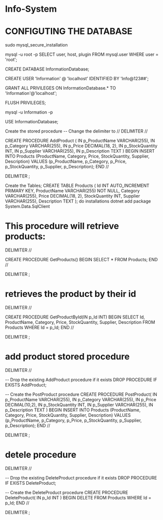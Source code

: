 # Info-System
# CONFIGUTING THE DATABASE
sudo mysql_secure_installation

mysql -u root -p
SELECT user, host, plugin FROM mysql.user WHERE user = 'root';

CREATE DATABASE InformationDatabase;

CREATE USER 'Information' @ 'localhost' IDENTIFIED BY 'Info@123##';

GRANT ALL PRIVILEGES ON InformationDatabase.* TO 'Information'@'localhost';

FLUSH PRIVILEGES;

mysql -u Information -p

USE InformationDatabase;

Create the stored procedure
-- Change the delimiter to //
DELIMITER //

CREATE PROCEDURE AddProduct (
    IN p_ProductName VARCHAR(255),
    IN p_Category VARCHAR(255),
    IN p_Price DECIMAL(18, 2),
    IN p_StockQuantity INT,
    IN p_Supplier VARCHAR(255),
    IN p_Description TEXT
)
BEGIN
    INSERT INTO Products (ProductName, Category, Price, StockQuantity, Supplier, Description)
    VALUES (p_ProductName, p_Category, p_Price, p_StockQuantity, p_Supplier, p_Description);
END //

DELIMITER ;

Create the Tables;
CREATE TABLE Products (
    Id INT AUTO_INCREMENT PRIMARY KEY,
    ProductName VARCHAR(255) NOT NULL,
    Category VARCHAR(255),
    Price DECIMAL(18, 2),
    StockQuantity INT,
    Supplier VARCHAR(255),
    Description TEXT
);
do installations
dotnet add package System.Data.SqlClient
# This procedure will retrieve products:
DELIMITER //

CREATE PROCEDURE GetProducts()
BEGIN
    SELECT * FROM Products;
END //

DELIMITER ;
# retrieves the product by their id
DELIMITER //

CREATE PROCEDURE GetProductById(IN p_Id INT)
BEGIN
    SELECT 
        Id,
        ProductName,
        Category,
        Price,
        StockQuantity,
        Supplier,
        Description
    FROM 
        Products
    WHERE 
        Id = p_Id;
END //

DELIMITER ;
# add product stored procedure
DELIMITER //

-- Drop the existing AddProduct procedure if it exists
DROP PROCEDURE IF EXISTS AddProduct;

-- Create the PostProduct procedure
CREATE PROCEDURE PostProduct(
    IN p_ProductName VARCHAR(255),
    IN p_Category VARCHAR(255),
    IN p_Price DECIMAL(10,2),
    IN p_StockQuantity INT,
    IN p_Supplier VARCHAR(255),
    IN p_Description TEXT
)
BEGIN
    INSERT INTO Products (ProductName, Category, Price, StockQuantity, Supplier, Description)
    VALUES (p_ProductName, p_Category, p_Price, p_StockQuantity, p_Supplier, p_Description);
END //

DELIMITER ;
# detele procedure
DELIMITER //

-- Drop the existing DeleteProduct procedure if it exists
DROP PROCEDURE IF EXISTS DeleteProduct;

-- Create the DeleteProduct procedure
CREATE PROCEDURE DeleteProduct(
    IN p_Id INT
)
BEGIN
    DELETE FROM Products
    WHERE Id = p_Id;
END //

DELIMITER ;
